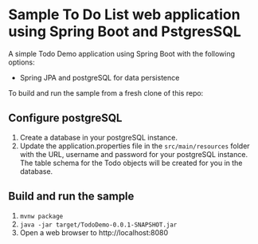 # Sample To Do List web application using Spring Boot and PstgresSQL

A simple Todo Demo application using Spring Boot with the following options:

- Spring JPA and postgreSQL for data persistence

To build and run the sample from a fresh clone of this repo:

## Configure postgreSQL

1. Create a database in your postgreSQL instance.
2. Update the application.properties file in the `src/main/resources` folder with the URL, username and password for your postgreSQL instance. The table schema for the Todo objects will be created for you in the database.


## Build and run the sample

1. `mvnw package`
3. `java -jar target/TodoDemo-0.0.1-SNAPSHOT.jar`
3. Open a web browser to http://localhost:8080
